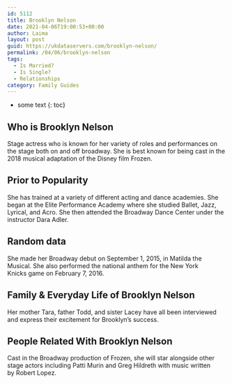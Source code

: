 ```yaml
---
id: 5112
title: Brooklyn Nelson
date: 2021-04-06T19:00:53+00:00
author: Laima
layout: post
guid: https://ukdataservers.com/brooklyn-nelson/
permalink: /04/06/brooklyn-nelson
tags:
  - Is Married?
  - Is Single?
  - Relationships
category: Family Guides
---
```


* some text
{: toc}


## Who is Brooklyn Nelson
                  
                  
                  
Stage actress who is known for her variety of roles and performances on the stage both on and off broadway. She is best known for being cast in the 2018 musical adaptation of the Disney film Frozen. 
                  
              
            
              
            
                
                
                
## Prior to Popularity
                  
                  
                  
She has trained at a variety of different acting and dance academies. She began at the Elite Performance Academy where she studied Ballet, Jazz, Lyrical, and Acro. She then attended the Broadway Dance Center under the instructor Dara Adler. 
                  
              
            
              
            
                
                
                
## Random data
                  
                  
                  
She made her Broadway debut on September 1, 2015, in Matilda the Musical. She also performed the national anthem for the New York Knicks game on February 7, 2016.   
                  
              
            
              
            
                
                
                
## Family & Everyday Life of Brooklyn Nelson
                  
                  
                  
Her mother Tara, father Todd, and sister Lacey have all been interviewed and express their excitement for Brooklyn&#8217;s success. 
                  
              
            
              
            
                
                
                
## People Related With Brooklyn Nelson
                  
                  
                  
Cast in the Broadway production of Frozen, she will star alongside other stage actors including Patti Murin and Greg Hildreth with music written by Robert Lopez. 
                  
              
            
              
            
                
              
            
              
              
            
            
              
            
          
          
          